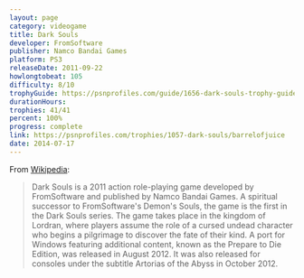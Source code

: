 ```yaml
---
layout: page
category: videogame
title: Dark Souls
developer: FromSoftware
publisher: Namco Bandai Games
platform: PS3
releaseDate: 2011-09-22
howlongtobeat: 105
difficulty: 8/10
trophyGuide: https://psnprofiles.com/guide/1656-dark-souls-trophy-guide
durationHours:
trophies: 41/41
percent: 100%
progress: complete
link: https://psnprofiles.com/trophies/1057-dark-souls/barrelofjuice
date: 2014-07-17
---
```


From [Wikipedia](https://en.wikipedia.org/wiki/Dark_Souls_(video_game)):

> Dark Souls is a 2011 action role-playing game developed by FromSoftware and published by Namco Bandai Games. A spiritual successor to FromSoftware's Demon's Souls, the game is the first in the Dark Souls series. The game takes place in the kingdom of Lordran, where players assume the role of a cursed undead character who begins a pilgrimage to discover the fate of their kind. A port for Windows featuring additional content, known as the Prepare to Die Edition, was released in August 2012. It was also released for consoles under the subtitle Artorias of the Abyss in October 2012.
